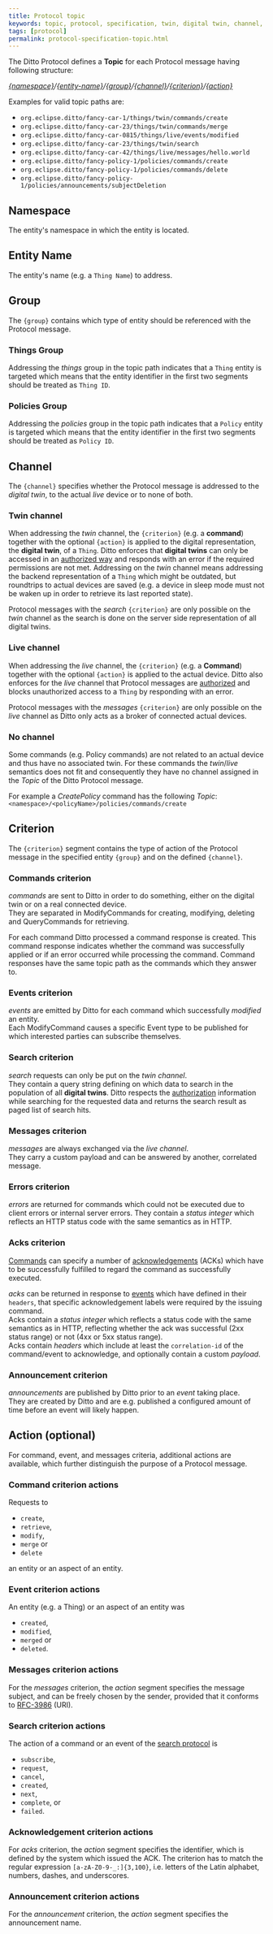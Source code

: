 ```yaml
---
title: Protocol topic
keywords: topic, protocol, specification, twin, digital twin, channel, criterion, action
tags: [protocol]
permalink: protocol-specification-topic.html
---
```


The Ditto Protocol defines a **Topic** for each Protocol message having following structure:

_[{namespace}](#namespace)/[{entity-name}](#entity-name)/[{group}](#group)/[{channel}](#channel)/[{criterion}](#criterion)/[{action}](#action-optional)_

Examples for valid topic paths are:
* `org.eclipse.ditto/fancy-car-1/things/twin/commands/create`
* `org.eclipse.ditto/fancy-car-23/things/twin/commands/merge`
* `org.eclipse.ditto/fancy-car-0815/things/live/events/modified`
* `org.eclipse.ditto/fancy-car-23/things/twin/search`
* `org.eclipse.ditto/fancy-car-42/things/live/messages/hello.world`
* `org.eclipse.ditto/fancy-policy-1/policies/commands/create`
* `org.eclipse.ditto/fancy-policy-1/policies/commands/delete`
* `org.eclipse.ditto/fancy-policy-1/policies/announcements/subjectDeletion`

## Namespace

The entity's namespace in which the entity is located.

## Entity Name

The entity's name (e.g. a `Thing Name`) to address.

## Group

The `{group}` contains which type of entity should be referenced with the Protocol message.

### Things Group

Addressing the _things_ group in the topic path indicates that a `Thing` entity is targeted which means that the entity
identifier in the first two segments should be treated as `Thing ID`.

### Policies Group

Addressing the _policies_ group in the topic path indicates that a `Policy` entity is targeted which means that the entity
identifier in the first two segments should be treated as `Policy ID`.

## Channel

The `{channel}` specifies whether the Protocol message is addressed to the *digital twin*, to the actual *live* device
or to none of both.

### Twin channel

When addressing the *twin* channel, the `{criterion}` (e.g. a **command**) together with the optional `{action}` is
applied to the digital representation, the **digital twin**, of a `Thing`.
Ditto enforces that **digital twins** can only be accessed in an [authorized way](basic-auth.html) and responds with an 
error if the required permissions are not met.
Addressing on the *twin* channel means addressing the backend representation of a `Thing` which might be outdated, but
roundtrips to actual devices are saved (e.g. a device in sleep mode must not be waken up in order to retrieve its last
reported state).

Protocol messages with the *search* `{criterion}` are only possible on the *twin* channel as the search is done on the 
server side representation of all digital twins. 

### Live channel

When addressing the *live* channel, the `{criterion}` (e.g. a **Command**) together with the optional `{action}` is
applied to the actual device.
Ditto also enforces for the *live* channel that Protocol messages are [authorized](basic-auth.html) and blocks
unauthorized access to a `Thing` by responding with an error.

Protocol messages with the *messages* `{criterion}` are only possible on the *live* channel as Ditto only acts as a
broker of connected actual devices.

### No channel

Some commands (e.g. Policy commands) are not related to an actual device and thus have no associated twin. 
For these commands the *twin*/*live* semantics does not fit and consequently they have no channel assigned in the
 *Topic* of the Ditto Protocol message.
 
For example a *CreatePolicy* command has the following *Topic*: `<namespace>/<policyName>/policies/commands/create`

## Criterion

The `{criterion}` segment contains the type of action of the Protocol message in the specified entity `{group}` and on
the defined `{channel}`.

### Commands criterion

*commands* are sent to Ditto in order to do something, either on the digital twin or on a real connected device.  
They are separated in ModifyCommands for creating, modifying, deleting and QueryCommands for retrieving.

For each command Ditto processed a command response is created.
This command response indicates whether the command was successfully applied or if an error occurred while 
processing the command.
Command responses have the same topic path as the commands which they answer to.

### Events criterion

*events* are emitted by Ditto for each command which successfully *modified* an entity.  
Each ModifyCommand causes a specific Event type to be published for which interested parties can subscribe themselves.

### Search criterion

*search* requests can only be put on the *twin channel*.  
They contain a query string defining on which data to search in the population of all **digital twins**.
Ditto respects the [authorization](basic-auth.html) information while searching for the requested data and returns the
search result as paged list of search hits.

### Messages criterion

*messages* are always exchanged via the *live channel*.  
They carry a custom payload and can be answered by another, correlated message.

### Errors criterion

*errors* are returned for commands which could not be executed due to client errors or internal server errors.
They contain a *status integer* which reflects an HTTP status code with the same semantics as in HTTP.

### Acks criterion

[Commands](#commands-criterion) can specify a number of [acknowledgements](basic-acknowledgements.html) (ACKs) which 
have to be successfully fulfilled to regard the command as successfully executed.

*acks* can be returned in response to [events](#events-criterion) which have defined in their `headers`, that specific 
acknowledgement labels were required by the issuing command.  
Acks contain a *status integer* which reflects a status code with the same semantics as in HTTP, reflecting whether the
ack was successful (2xx status range) or not (4xx or 5xx status range).  
Acks contain *headers* which include at least the `correlation-id` of the command/event to acknowledge, and optionally 
contain a custom *payload*. 

### Announcement criterion

*announcements* are published by Ditto prior to an *event* taking place.  
They are created by Ditto and are e.g. published a configured amount of time before an event will likely happen.


## Action (optional)

For command, event, and messages criteria, additional actions are available, which further distinguish the purpose of a 
Protocol message. 

### Command criterion actions

Requests to

* `create`,
* `retrieve`,
* `modify`,
* `merge` or
* `delete`

an entity or an aspect of an entity.

### Event criterion actions

An entity (e.g. a Thing) or an aspect of an entity was

* `created`,
* `modified`,
* `merged` or
* `deleted`.

### Messages criterion actions

For the *messages* criterion, the *action* segment specifies the message subject, and can be freely chosen by the sender, 
provided that it conforms to [RFC-3986](https://tools.ietf.org/html/rfc3986) (URI).

### Search criterion actions

The action of a command or an event of the [search protocol](protocol-specification-things-search.html) is
* `subscribe`,
* `request`,
* `cancel`,
* `created`,
* `next`,
* `complete`, or
* `failed`.

### Acknowledgement criterion actions

For *acks* criterion, the *action* segment specifies the identifier, which is defined by the system which issued the ACK.
The criterion has to match the regular expression `[a-zA-Z0-9-_:]{3,100}`, i.e. letters of the Latin alphabet, numbers,
dashes, and underscores.

### Announcement criterion actions

For the *announcement* criterion, the *action* segment specifies the announcement name.
